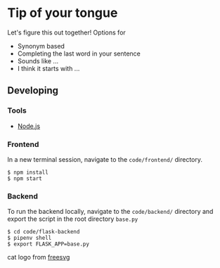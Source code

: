 # Tip of your tongue

Let's figure this out together! Options for 
* Synonym based
* Completing the last word in your sentence
* Sounds like ...
* I think it starts with ...



## Developing

### Tools
* [Node.js](https://nodejs.org/en/download/)

### Frontend

In a new terminal session, navigate to the `code/frontend/` directory. 

```shell
$ npm install
$ npm start
```

### Backend
To run the backend locally, navigate to the `code/backend/` directory and export the script in the root directory `base.py`


```shell
$ cd code/flask-backend
$ pipenv shell
$ export FLASK_APP=base.py
```

cat logo from [freesvg](https://freesvg.org/cat-silhouette-vector)

